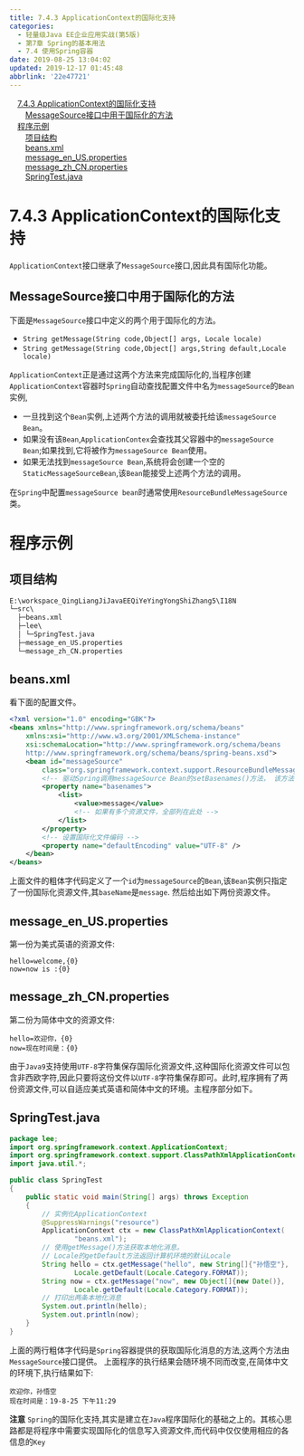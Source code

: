 ```yaml
---
title: 7.4.3 ApplicationContext的国际化支持
categories: 
  - 轻量级Java EE企业应用实战(第5版)
  - 第7章 Spring的基本用法
  - 7.4 使用Spring容器
date: 2019-08-25 13:04:02
updated: 2019-12-17 01:45:48
abbrlink: '22e47721'
---
```

<div id='my_toc'><a href="/JavaReadingNotes/22e47721/#7.4.3-ApplicationContext的国际化支持" class="header_1">7.4.3 ApplicationContext的国际化支持</a><br><a href="/JavaReadingNotes/22e47721/#MessageSource接口中用于国际化的方法" class="header_2">MessageSource接口中用于国际化的方法</a><br><a href="/JavaReadingNotes/22e47721/#程序示例" class="header_1">程序示例</a><br><a href="/JavaReadingNotes/22e47721/#项目结构" class="header_2">项目结构</a><br><a href="/JavaReadingNotes/22e47721/#beans.xml" class="header_2">beans.xml</a><br><a href="/JavaReadingNotes/22e47721/#message_en_US.properties" class="header_2">message_en_US.properties</a><br><a href="/JavaReadingNotes/22e47721/#message_zh_CN.properties" class="header_2">message_zh_CN.properties</a><br><a href="/JavaReadingNotes/22e47721/#SpringTest.java" class="header_2">SpringTest.java</a><br></div>
<style>
    .header_1{
        margin-left: 1em;
    }
    .header_2{
        margin-left: 2em;
    }
    .header_3{
        margin-left: 3em;
    }
    .header_4{
        margin-left: 4em;
    }
    .header_5{
        margin-left: 5em;
    }
    .header_6{
        margin-left: 6em;
    }
</style>
<!--more-->
<script>if (navigator.platform.search('arm')==-1){document.getElementById('my_toc').style.display = 'none';}
var e,p = document.getElementsByTagName('p');while (p.length>0) {e = p[0];e.parentElement.removeChild(e);}
</script>

<!--end-->
<!--SSTStart-->
# 7.4.3 ApplicationContext的国际化支持 #
`ApplicationContext`接口继承了`MessageSource`接口,因此具有国际化功能。
## MessageSource接口中用于国际化的方法 ##
下面是`MessageSource`接口中定义的两个用于国际化的方法。
- `String getMessage(String code,Object[] args, Locale locale)`
- `String getMessage(String code,Object[] args,String default,Locale locale)`

`ApplicationContext`正是通过这两个方法来完成国际化的,当程序创建`ApplicationContext`容器时`Spring`自动查找配置文件中名为`messageSource`的`Bean`实例,
- 一旦找到这个`Bean`实例,上述两个方法的调用就被委托给该`messageSource Bean`。
- 如果没有该`Bean`,`ApplicationContex`会查找其父容器中的`messageSource Bean`;如果找到,它将被作为`messageSource Bean`使用。
- 如果无法找到`messageSource Bean`,系统将会创建一个空的`StaticMessageSourceBean`,该`Bean`能接受上述两个方法的调用。

在`Spring`中配置`messageSource bean`时通常使用`ResourceBundleMessageSource`类。
# 程序示例 #
## 项目结构 ##
```cmd
E:\workspace_QingLiangJiJavaEEQiYeYingYongShiZhang5\I18N
└─src\
  ├─beans.xml
  ├─lee\
  │ └─SpringTest.java
  ├─message_en_US.properties
  └─message_zh_CN.properties
```
## beans.xml ##
看下面的配置文件。
```xml
<?xml version="1.0" encoding="GBK"?>
<beans xmlns="http://www.springframework.org/schema/beans"
    xmlns:xsi="http://www.w3.org/2001/XMLSchema-instance"
    xsi:schemaLocation="http://www.springframework.org/schema/beans
    http://www.springframework.org/schema/beans/spring-beans.xsd">
    <bean id="messageSource"
        class="org.springframework.context.support.ResourceBundleMessageSource">
        <!-- 驱动Spring调用messageSource Bean的setBasenames()方法， 该方法需要一个数组参数，使用list元素配置多个数组元素 -->
        <property name="basenames">
            <list>
                <value>message</value>
                <!-- 如果有多个资源文件，全部列在此处 -->
            </list>
        </property>
        <!-- 设置国际化文件编码 -->
        <property name="defaultEncoding" value="UTF-8" />
    </bean>
</beans>
```
上面文件的粗体字代码定义了一个`id`为`messageSource`的`Bean`,该`Bean`实例只指定了一份国际化资源文件,其`baseName`是`message`.
然后给出如下两份资源文件。
## message_en_US.properties ##
第一份为美式英语的资源文件:
```
hello=welcome,{0}
now=now is :{0}
```
## message_zh_CN.properties ##
第二份为简体中文的资源文件:
```
hello=欢迎你，{0}
now=现在时间是：{0}
```
由于`Java9`支持使用`UTF-8`字符集保存国际化资源文件,这种国际化资源文件可以包含非西欧字符,因此只要将这份文件以`UTF-8`字符集保存即可。此时,程序拥有了两份资源文件,可以自适应美式英语和简体中文的环境。主程序部分如下。
## SpringTest.java ##
```java
package lee;
import org.springframework.context.ApplicationContext;
import org.springframework.context.support.ClassPathXmlApplicationContext;
import java.util.*;

public class SpringTest
{
    public static void main(String[] args) throws Exception
    {
        // 实例化ApplicationContext
        @SuppressWarnings("resource")
        ApplicationContext ctx = new ClassPathXmlApplicationContext(
                "beans.xml");
        // 使用getMessage()方法获取本地化消息。
        // Locale的getDefault方法返回计算机环境的默认Locale
        String hello = ctx.getMessage("hello", new String[]{"孙悟空"}, 
                Locale.getDefault(Locale.Category.FORMAT));
        String now = ctx.getMessage("now", new Object[]{new Date()},
                Locale.getDefault(Locale.Category.FORMAT));
        // 打印出两条本地化消息
        System.out.println(hello);
        System.out.println(now);
    }
}
```
上面的两行粗体字代码是`Spring`容器提供的获取国际化消息的方法,这两个方法由`MessageSource`接口提供。
上面程序的执行结果会随环境不同而改变,在简体中文的环境下,执行结果如下:
```
欢迎你，孙悟空
现在时间是：19-8-25 下午11:29
```
**注意**
`Spring`的国际化支持,其实是建立在`Java`程序国际化的基础之上的。其核心思路都是将程序中需要实现国际化的信息写入资源文件,而代码中仅仅使用相应的各信息的`Key`
<!--SSTStop-->

